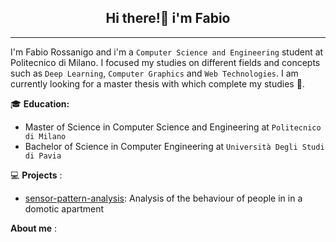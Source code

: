 <h2 align="center" style="font-weight:bold"> <b>Hi there!👋 i'm Fabio</b> </h2>
 
  ---
  
  I'm Fabio Rossanigo and i'm a `Computer Science and Engineering` student at Politecnico di Milano. I focused my studies on different fields and concepts such as `Deep Learning`, `Computer Graphics` and `Web Technologies`. I am currently looking for a master thesis with which complete my studies 🤞.
  
  :mortar_board: **Education:**
 - Master of Science in Computer Science and Engineering at `Politecnico di Milano`
 - Bachelor of Science in Computer Engineering at `Università Degli Studi di Pavia`

  
 💻 **Projects** :
 - [sensor-pattern-analysis](https://github.com/FeBD8/sensor-pattern-analysis): Analysis of the behaviour of people in in a domotic apartment
 
  
 
 **About me** :
  
